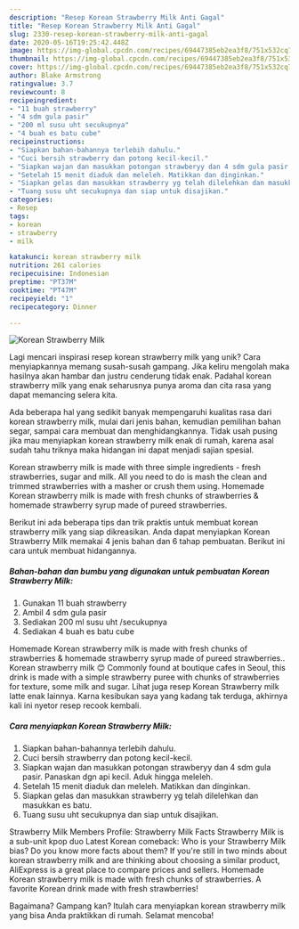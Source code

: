 ```yaml
---
description: "Resep Korean Strawberry Milk Anti Gagal"
title: "Resep Korean Strawberry Milk Anti Gagal"
slug: 2330-resep-korean-strawberry-milk-anti-gagal
date: 2020-05-16T19:25:42.448Z
image: https://img-global.cpcdn.com/recipes/69447385eb2ea3f8/751x532cq70/korean-strawberry-milk-foto-resep-utama.jpg
thumbnail: https://img-global.cpcdn.com/recipes/69447385eb2ea3f8/751x532cq70/korean-strawberry-milk-foto-resep-utama.jpg
cover: https://img-global.cpcdn.com/recipes/69447385eb2ea3f8/751x532cq70/korean-strawberry-milk-foto-resep-utama.jpg
author: Blake Armstrong
ratingvalue: 3.7
reviewcount: 8
recipeingredient:
- "11 buah strawberry"
- "4 sdm gula pasir"
- "200 ml susu uht secukupnya"
- "4 buah es batu cube"
recipeinstructions:
- "Siapkan bahan-bahannya terlebih dahulu."
- "Cuci bersih strawberry dan potong kecil-kecil."
- "Siapkan wajan dan masukkan potongan strawberyy dan 4 sdm gula pasir. Panaskan dgn api kecil. Aduk hingga meleleh."
- "Setelah 15 menit diaduk dan meleleh. Matikkan dan dinginkan."
- "Siapkan gelas dan masukkan strawberry yg telah dilelehkan dan masukkan es batu."
- "Tuang susu uht secukupnya dan siap untuk disajikan."
categories:
- Resep
tags:
- korean
- strawberry
- milk

katakunci: korean strawberry milk 
nutrition: 261 calories
recipecuisine: Indonesian
preptime: "PT37M"
cooktime: "PT47M"
recipeyield: "1"
recipecategory: Dinner

---
```



![Korean Strawberry Milk](https://img-global.cpcdn.com/recipes/69447385eb2ea3f8/751x532cq70/korean-strawberry-milk-foto-resep-utama.jpg)

Lagi mencari inspirasi resep korean strawberry milk yang unik? Cara menyiapkannya memang susah-susah gampang. Jika keliru mengolah maka hasilnya akan hambar dan justru cenderung tidak enak. Padahal korean strawberry milk yang enak seharusnya punya aroma dan cita rasa yang dapat memancing selera kita.

Ada beberapa hal yang sedikit banyak mempengaruhi kualitas rasa dari korean strawberry milk, mulai dari jenis bahan, kemudian pemilihan bahan segar, sampai cara membuat dan menghidangkannya. Tidak usah pusing jika mau menyiapkan korean strawberry milk enak di rumah, karena asal sudah tahu triknya maka hidangan ini dapat menjadi sajian spesial.

Korean strawberry milk is made with three simple ingredients - fresh strawberries, sugar and milk. All you need to do is mash the clean and trimmed strawberries with a masher or crush them using. Homemade Korean strawberry milk is made with fresh chunks of strawberries &amp; homemade strawberry syrup made of pureed strawberries.


Berikut ini ada beberapa tips dan trik praktis untuk membuat korean strawberry milk yang siap dikreasikan. Anda dapat menyiapkan Korean Strawberry Milk memakai 4 jenis bahan dan 6 tahap pembuatan. Berikut ini cara untuk membuat hidangannya.

<!--inarticleads1-->

##### Bahan-bahan dan bumbu yang digunakan untuk pembuatan Korean Strawberry Milk:

1. Gunakan 11 buah strawberry
1. Ambil 4 sdm gula pasir
1. Sediakan 200 ml susu uht /secukupnya
1. Sediakan 4 buah es batu cube


Homemade Korean strawberry milk is made with fresh chunks of strawberries &amp; homemade strawberry syrup made of pureed strawberries.. Korean strawberry milk 😊 Commonly found at boutique cafes in Seoul, this drink is made with a simple strawberry puree with chunks of strawberries for texture, some milk and sugar. Lihat juga resep Korean Strawberry milk latte enak lainnya. Karna kesibukan saya yang kadang tak terduga, akhirnya kali ini nyetor resep recook kembali. 

<!--inarticleads2-->

##### Cara menyiapkan Korean Strawberry Milk:

1. Siapkan bahan-bahannya terlebih dahulu.
1. Cuci bersih strawberry dan potong kecil-kecil.
1. Siapkan wajan dan masukkan potongan strawberyy dan 4 sdm gula pasir. Panaskan dgn api kecil. Aduk hingga meleleh.
1. Setelah 15 menit diaduk dan meleleh. Matikkan dan dinginkan.
1. Siapkan gelas dan masukkan strawberry yg telah dilelehkan dan masukkan es batu.
1. Tuang susu uht secukupnya dan siap untuk disajikan.


Strawberry Milk Members Profile: Strawberry Milk Facts Strawberry Milk is a sub-unit kpop duo Latest Korean comeback: Who is your Strawberry Milk bias? Do you know more facts about them? If you&#39;re still in two minds about korean strawberry milk and are thinking about choosing a similar product, AliExpress is a great place to compare prices and sellers. Homemade Korean strawberry milk is made with fresh chunks of strawberries. A favorite Korean drink made with fresh strawberries! 

Bagaimana? Gampang kan? Itulah cara menyiapkan korean strawberry milk yang bisa Anda praktikkan di rumah. Selamat mencoba!
